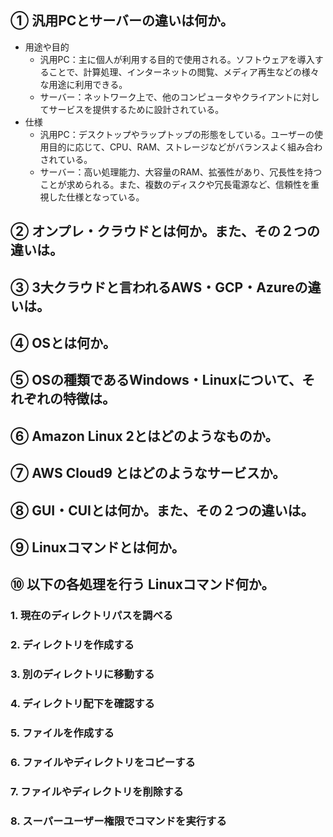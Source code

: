 ## ① 汎用PCとサーバーの違いは何か。
* 用途や目的  
  * 汎用PC：主に個人が利用する目的で使用される。ソフトウェアを導入することで、計算処理、インターネットの閲覧、メディア再生などの様々な用途に利用できる。
  * サーバー：ネットワーク上で、他のコンピュータやクライアントに対してサービスを提供するために設計されている。
* 仕様
  * 汎用PC：デスクトップやラップトップの形態をしている。ユーザーの使用目的に応じて、CPU、RAM、ストレージなどがバランスよく組み合わされている。
  * サーバー：高い処理能力、大容量のRAM、拡張性があり、冗長性を持つことが求められる。また、複数のディスクや冗長電源など、信頼性を重視した仕様となっている。

## ② オンプレ・クラウドとは何か。また、その２つの違いは。

## ③ 3大クラウドと言われるAWS・GCP・Azureの違いは。

## ④ OSとは何か。

## ⑤ OSの種類であるWindows・Linuxについて、それぞれの特徴は。

## ⑥ Amazon Linux 2とはどのようなものか。

## ⑦ AWS Cloud9 とはどのようなサービスか。

## ⑧ GUI・CUIとは何か。また、その２つの違いは。

## ⑨ Linuxコマンドとは何か。

## ⑩ 以下の各処理を行う Linuxコマンド何か。

### 1. 現在のディレクトリパスを調べる

### 2. ディレクトリを作成する

### 3. 別のディレクトリに移動する

### 4. ディレクトリ配下を確認する

### 5. ファイルを作成する

### 6. ファイルやディレクトリをコピーする

### 7. ファイルやディレクトリを削除する

### 8. スーパーユーザー権限でコマンドを実行する